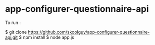 # app-configurer-questionnaire-api

To run :

$ git clone https://github.com/skoolguy/app-configurer-questionnaire-api.git
$ npm install
$ node app.js
